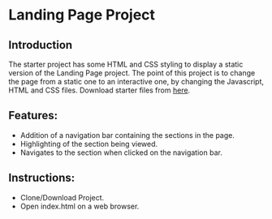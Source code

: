 # Landing Page Project

## Introduction

The starter project has some HTML and CSS styling to display a static version of the Landing Page project. The point of this project is to change the page from a static one to an interactive one, by changing the Javascript, HTML and CSS files. Download starter files from [here](https://github.com/udacity/fend/tree/refresh-2019/projects/landing-page).

## Features:
* Addition of a navigation bar containing the sections in the page.
* Highlighting of the section being viewed.
* Navigates to the section when clicked on the navigation bar.
## Instructions:
* Clone/Download Project.
* Open index.html on a web browser.